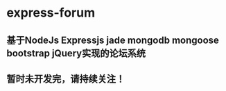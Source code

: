 # express-forum
## 基于NodeJs Expressjs jade mongodb mongoose bootstrap jQuery实现的论坛系统
## 暂时未开发完，请持续关注！
